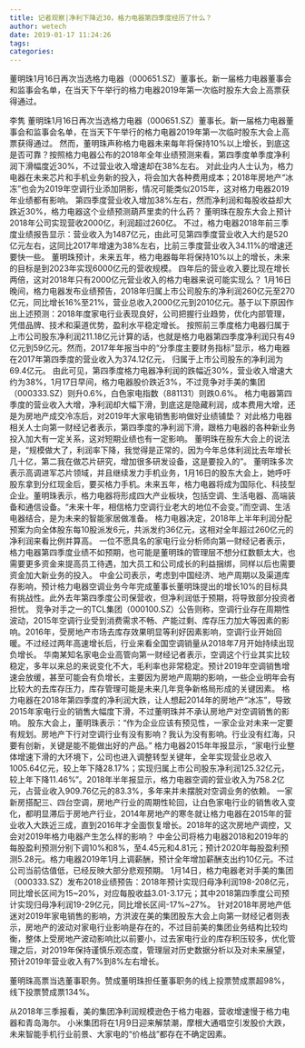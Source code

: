 ```yaml
---
title: 记者观察|净利下降近30，格力电器第四季度经历了什么？
author: wetech
date: 2019-01-17 11:24:26
tags: 
categories: 
---
```

董明珠1月16日再次当选格力电器（000651.SZ）董事长。新一届格力电器董事会和监事会名单，在当天下午举行的格力电器2019年第一次临时股东大会上高票获得通过。
<!-- more -->
李隽
董明珠1月16日再次当选格力电器（000651.SZ）董事长。新一届格力电器董事会和监事会名单，在当天下午举行的格力电器2019年第一次临时股东大会上高票获得通过。
然而，董明珠声称格力电器未来每年将保持10%以上增长，到底这是否可靠？按照格力电器公布的2018年全年业绩预测来看，第四季度单季度净利润下滑幅度近30%，不过营业收入增速却在38%左右。
对此业内人士认为，格力电器在未来芯片和手机业务新的投入，将会加大各种费用成本；2018年房地产“冰冻”也会为2019年空调行业添加阴影，情况可能类似2015年，这对格力电器2019年业绩都有影响。
第四季度营业收入增加38%左右，然而净利润和每股收益却大跌近30%，格力电器这个业绩预测葫芦里卖的什么药？
董明珠在股东大会上预计2018年公司实现营收2000亿，利润超过260亿。
不过，格力电器2018年前三季度业绩报告显示：营业收入为1487亿元，由此可见第四季度营业收入大约是520亿元左右，这同比2017年增速为38%左右，比前三季度营业收入34.11%的增速还要快一些。
董明珠预计，未来五年，格力电器每年将保持10%以上的增长，未来的目标是到2023年实现6000亿元的营收规模。
四年后的营业收入要比现在增长两倍，这对2018年只有2000亿元营业收入的格力电器来说可能实现么？
1月16日晚间，格力电器发布业绩预告，2018年归属上市公司股东的净利润260亿元至270亿元，同比增长16%至21%，营业总收入2000亿元到2010亿元。基于以下原因作出上述预测：2018年度家电行业表现良好，公司把握行业趋势，优化内部管理，凭借品牌、技术和渠道优势，盈利水平稳定增长。
按照前三季度格力电器归属于上市公司股东净利润211.18亿元计算的话，也就是格力电器第四季度净利润只有49亿元到59亿元。然而，2017年年报当中的“分季度主要财务指标”显示，格力电器在2017年第四季度的营业收入为374.12亿元， 归属于上市公司股东的净利润为69.4亿元。
由此可见，第四季度格力电器净利润的跌幅近30%，营业收入增速大约为38%，1月17日早间，格力电器股价跌近3%，不过竞争对手美的集团（000333.SZ）则升0.6%，白色家电指数（881131）则跌0.6%。
格力电器第四季度的营业收入大增，净利润却大幅下滑，到底这是隐藏利润，成本费用大增，还是为房地产成交冷冻后，对2019年大家电销售影响做好业绩铺垫？
对此格力电器相关人士向第一财经记者表示，第四季度的净利润下滑，跟格力电器的各种新业务投入加大有一定关系，这对短期业绩也有一定影响。
董明珠在股东大会上的说法是，“规模做大了，利润率下降，我觉得是正常的，因为今年总体利润比去年增长几十亿，第二我在做芯片研究，增加很多研发设备，这是要投入的”。
董明珠多次表示高调进军芯片领域，并且继续发力手机业务，1月16日的股东大会上，她呼吁股东拿到分红现金后，要买格力手机。未来五年，格力电器将成为国际化、科技型企业。董明珠表示，格力电器将形成四大产业板块，包括空调、生活电器、高端装备和通信设备。“未来十年，相信格力空调行业老大的地位不会变。”而空调、生活电器结合，是为未来的智能家居做准备。
格力电器决定，2018年上半年利润分配预案为向全体股东每10股派发6元，共派发约36亿元，这相对全年超过260亿元的净利润来看比例并算高。
一位不愿具名的家电行业分析师向第一财经记者表示，格力电器第四季度业绩不如预期，也可能是董明珠的管理层不想分红数额太大，也需要更多资金来提高员工待遇，加大员工和公司成长的利益捆绑，同样以后也需要资金加大新业务的投入。
中金公司表示，考虑到中国经济、地产周期以及渠道库存影响，预计格力电器空调业务今年完成董事长董明珠提出的增长10%的目标具有挑战性。此外去年第四季度公司保营收，但净利润低于预期，将导致部分投资者担忧。
竞争对手之一的TCL集团（000100.SZ）公告则称，空调行业存在周期性波动，2015年空调行业受到消费需求不畅、产能过剩、库存压力加大等因素的影响。2016年，受房地产市场去库存效果明显等利好因素影响，空调行业开始回暖。不过经过两年高速增长后，行业来看全国空调销量从2018年7月开始持续出现负增长。
华南某知名家电企业高管向第一财经记者表示，空调这个行业其实比较稳定，多年以来总的来说变化不大，毛利率也非常稳定。预计2019年空调销售增速会放缓，甚至可能会有负增长，主要因为房地产周期的影响，一些企业明年会有比较大的去库存压力，库存管理可能是未来几年竞争新格局形成的关键因素。
格力电器在2018年第四季度的净利润大跌，让人想起2014年的房地产“冰冻”，导致2015年家电行业的销售大幅度下滑，不过董明珠并不承认房地产对空调销售的影响。
股东大会上，董明珠表示：“作为企业应该有预见性，一家企业对未来一定要有规划。房地产下行对空调行业有没有影响？我认为没有影响。行业没有红海，只要有创新，关键是能不能做出好的产品。”
格力电器2015年年报显示，“家电行业整体增速下滑的大环境下，公司也进入调整转型关键年，全年实现营业总收入1005.64亿元，较上年下降28.17%；实现归属上市公司股东净利润125.32亿元，较上年下降11.46%”。2018年半年报显示，格力电器空调的营业收入为758.2亿元，占营业收入909.76亿元的83.3%，多年来并未摆脱对空调业务的依赖。
一家新房搭配三、四台空调，房地产行业的周期性轮回，让白色家电行业的销售收入变化，都明显滞后于房地产行业，2014年房地产的寒冬就让格力电器在2015年的营业收入大跌近三成，直到2016年才全面恢复增长。2018年的这次房地产调控，又会对2019年格力电器产生怎么样的影响？
中金公司将格力电器2018和2019年的每股盈利预测分别下调10%和8%，至4.45元和4.81元；预计2020年每股盈利预测5.28元。格力电器2019年1月上调薪酬，预计全年增加薪酬支出约10亿元。不过公司当前估值低，已经反映大部分悲观预期。
1月14日，格力电器老对手美的集团（000333.SZ）发布2018业绩预告：2018年预计实现归母净利润198-208亿元，同比增长区间为15~20%，对应每股收益3.01-3.17元；其中2018第四季度公司预计实现归母净利润19-29亿元，同比增长区间-17%~27%。
针对2018年房地产低迷对2019年家电销售的影响，方洪波在美的集团股东大会上向第一财经记者则表示，房地产的波动对家电行业影响是存在的，不过目前美的集团业务结构比较均衡，整体上受房地产波动影响比以前要小，过去家电行业的库存积压较多，优化管理之后，对2019年保持谨慎乐观态度，管理层对历史数据分析以及对未来展望，预计2019年营业收入有7%到8%左右增长。
 
 
董明珠高票当选董事职务。赞成董明珠担任董事职务的线上投票赞成票超98%，线下投票赞成票134%。
从2018年三季报看，美的集团净利润规模逊色于格力电器，营收增速慢于格力电器和青岛海尔。
小米集团将在1月9日迎来解禁潮，摩根大通唱空引发股价大跌，未来智能手机行业前景、大家电的“价格战”都存在不确定因素。
